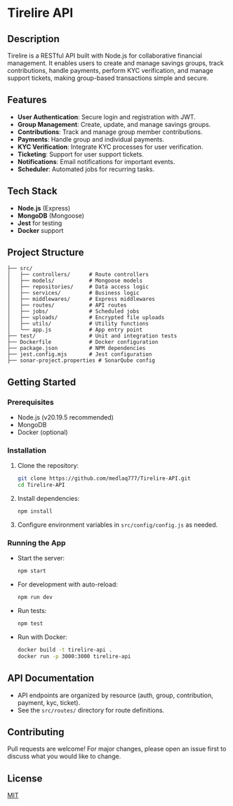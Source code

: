 # Tirelire API

## Description

Tirelire is a RESTful API built with Node.js for collaborative financial management. It enables users to create and manage savings groups, track contributions, handle payments, perform KYC verification, and manage support tickets, making group-based transactions simple and secure.

## Features

- **User Authentication**: Secure login and registration with JWT.
- **Group Management**: Create, update, and manage savings groups.
- **Contributions**: Track and manage group member contributions.
- **Payments**: Handle group and individual payments.
- **KYC Verification**: Integrate KYC processes for user verification.
- **Ticketing**: Support for user support tickets.
- **Notifications**: Email notifications for important events.
- **Scheduler**: Automated jobs for recurring tasks.

## Tech Stack

- **Node.js** (Express)
- **MongoDB** (Mongoose)
- **Jest** for testing
- **Docker** support

## Project Structure

```
├── src/
│   ├── controllers/      # Route controllers
│   ├── models/           # Mongoose models
│   ├── repositories/     # Data access logic
│   ├── services/         # Business logic
│   ├── middlewares/      # Express middlewares
│   ├── routes/           # API routes
│   ├── jobs/             # Scheduled jobs
│   ├── uploads/          # Encrypted file uploads
│   ├── utils/            # Utility functions
│   └── app.js            # App entry point
├── test/                 # Unit and integration tests
├── Dockerfile            # Docker configuration
├── package.json          # NPM dependencies
├── jest.config.mjs       # Jest configuration
├── sonar-project.properties # SonarQube config
```

## Getting Started

### Prerequisites

- Node.js (v20.19.5 recommended)
- MongoDB
- Docker (optional)

### Installation

1. Clone the repository:
   ```bash
   git clone https://github.com/medlaq777/Tirelire-API.git
   cd Tirelire-API
   ```
2. Install dependencies:
   ```bash
   npm install
   ```
3. Configure environment variables in `src/config/config.js` as needed.

### Running the App

- Start the server:
  ```bash
  npm start
  ```
- For development with auto-reload:
  ```bash
  npm run dev
  ```
- Run tests:
  ```bash
  npm test
  ```
- Run with Docker:
  ```bash
  docker build -t tirelire-api .
  docker run -p 3000:3000 tirelire-api
  ```

## API Documentation

- API endpoints are organized by resource (auth, group, contribution, payment, kyc, ticket).
- See the `src/routes/` directory for route definitions.

## Contributing

Pull requests are welcome! For major changes, please open an issue first to discuss what you would like to change.

## License

[MIT](LICENSE)
